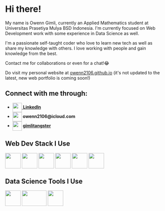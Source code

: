 <h1>Hi there!</h1>

<p>My name is Owenn Gimli, currently an Applied Mathematics student at Universitas Prasetiya Mulya BSD Indonesia. I'm currently focused on Web Development work with some experience in Data Science as well.</p>

<p>I'm a passionate self-taught coder who love to learn new tech as well as share my knowledge with others. I love working with people and gain knowledge from the best.</p>

<p>Contact me for collaborations or even for a chat!😂</p>

<p>Do visit my personal website at <a href="https://owenn2106.github.io">owenn2106.github.io</a> (it's not updated to the latest, new web portfolio is coming soon!)</p>

<h2>Connect with me through:</h2>
<ul>
    <li><img src="https://upload.wikimedia.org/wikipedia/commons/thumb/c/ca/LinkedIn_logo_initials.png/768px-LinkedIn_logo_initials.png" height="30" width="30" align="center"><a href="https://www.linkedin.com/in/owenn-gimli-8567b1196/">          <strong>LinkedIn</strong></a></li>
    <li><img src="https://w7.pngwing.com/pngs/249/944/png-transparent-icloud-email-iphone-apple-email-miscellaneous-blue-heart-thumbnail.png" height="30" width="30" align="center"><strong>          owenn2106@icloud.com</strong></li>
    <li><img src="https://upload.wikimedia.org/wikipedia/commons/thumb/e/e7/Instagram_logo_2016.svg/768px-Instagram_logo_2016.svg.png" height="30" width="30" align="center"><strong>          <a href="https://www.instagram.com/gimli_tangster/">gimlitangster</a></strong></li>
</ul>

<h2>Web Dev Stack I Use</h2>
<div>
    <img src="https://cdn.pixabay.com/photo/2017/08/05/11/16/logo-2582748_640.png" height="50" width="50" align="center">
    <img src="https://cdn.pixabay.com/photo/2017/08/05/11/16/logo-2582747_1280.png" height="50" width="50" align="center">
    <img src="https://upload.wikimedia.org/wikipedia/commons/thumb/9/99/Unofficial_JavaScript_logo_2.svg/1024px-Unofficial_JavaScript_logo_2.svg.png" height="50"       width="50" align="center">
    <img src="https://w7.pngwing.com/pngs/452/495/png-transparent-react-javascript-angularjs-ionic-github-text-logo-symmetry-thumbnail.png" height="50" width="50"       align="center">
    <img src="https://encrypted-tbn0.gstatic.com/images?q=tbn:ANd9GcQAol6ee04wbzdltVJBsnm_1TGwpQYidVFwvw&usqp=CAU" height="50" width="50" align="center">
    <img src="https://www.logo.wine/a/logo/PostgreSQL/PostgreSQL-Logo.wine.svg" height="50" width="50" align="center">
</div>

<h2>Data Science Tools I Use</h2>
<div>
    <img src="https://upload.wikimedia.org/wikipedia/commons/thumb/c/c3/Python-logo-notext.svg/2048px-Python-logo-notext.svg.png" height="50" width="50" align="center">
    <img src="https://miro.medium.com/max/1200/1*rFW4kjSDfM_SFYe0wghe4Q.png" height="50" width="80" align="center">
    <img src="https://colab.research.google.com/img/colab_favicon_256px.png" height="50" width="50" align="center">
</div>



